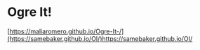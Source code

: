 # Ogre It!
 
[https://maliaromero.github.io/Ogre-It-/](https://samebaker.github.io/OI/)https://samebaker.github.io/OI/
